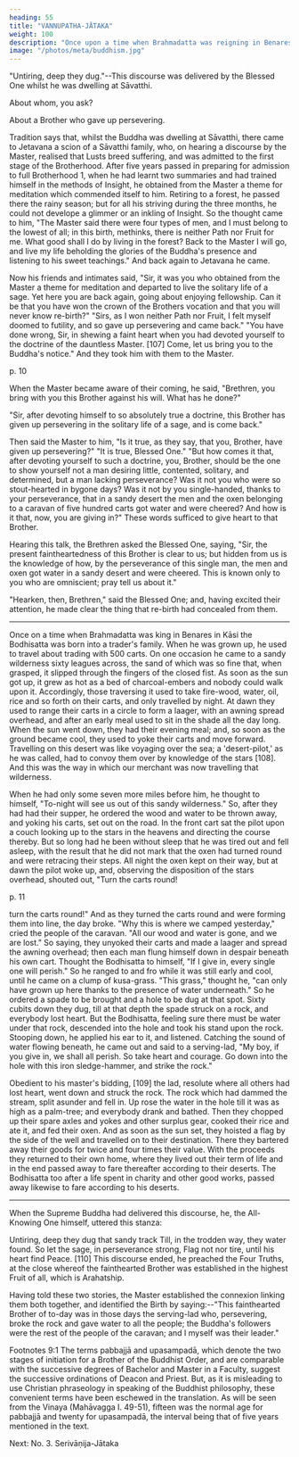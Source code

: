 ```yaml
---
heading: 55
title: "VANNUPATHA-JĀTAKA"
weight: 100
description: "Once upon a time when Brahmadatta was reigning in Benares, it was as his queen's child that the Bodhisatva came to life once more"
image: "/photos/meta/buddhism.jpg"
---
```





"Untiring, deep they dug."--This discourse was delivered by the Blessed One whilst he was dwelling at Sāvatthi.

About whom, you ask?

About a Brother who gave up persevering.

Tradition says that, whilst the Buddha was dwelling at Sāvatthi, there came to Jetavana a scion of a Sāvatthi family, who, on hearing a discourse by the Master, realised that Lusts breed suffering, and was admitted to the first stage of the Brotherhood. After five years passed in preparing for admission to full Brotherhood 1, when he had learnt two summaries and had trained himself in the methods of Insight, he obtained from the Master a theme for meditation which commended itself to him. Retiring to a forest, he passed there the rainy season; but for all his striving during the three months, he could not develope a glimmer or an inkling of Insight. So the thought came to him, "The Master said there were four types of men, and I must belong to the lowest of all; in this birth, methinks, there is neither Path nor Fruit for me. What good shall I do by living in the forest? Back to the Master I will go, and live my life beholding the glories of the Buddha's presence and listening to his sweet teachings." And back again to Jetavana he came.

Now his friends and intimates said, "Sir, it was you who obtained from the Master a theme for meditation and departed to live the solitary life of a sage. Yet here you are back again, going about enjoying fellowship. Can it be that you have won the crown of the Brothers vocation and that you will never know re-birth?" "Sirs, as I won neither Path nor Fruit, I felt myself doomed to futility, and so gave up persevering and came back." "You have done wrong, Sir, in shewing a faint heart when you had devoted yourself to the doctrine of the dauntless Master. [107] Come, let us bring you to the Buddha's notice." And they took him with them to the Master.

p. 10

When the Master became aware of their coming, he said, "Brethren, you bring with you this Brother against his will. What has he done?"

"Sir, after devoting himself to so absolutely true a doctrine, this Brother has given up persevering in the solitary life of a sage, and is come back."

Then said the Master to him, "Is it true, as they say, that you, Brother, have given up persevering?" "It is true, Blessed One." "But how comes it that, after devoting yourself to such a doctrine, you, Brother, should be the one to show yourself not a man desiring little, contented, solitary, and determined, but a man lacking perseverance? Was it not you who were so stout-hearted in bygone days? Was it not by you single-handed, thanks to your perseverance, that in a sandy desert the men and the oxen belonging to a caravan of five hundred carts got water and were cheered? And how is it that, now, you are giving in?" These words sufficed to give heart to that Brother.

Hearing this talk, the Brethren asked the Blessed One, saying, "Sir, the present faintheartedness of this Brother is clear to us; but hidden from us is the knowledge of how, by the perseverance of this single man, the men and oxen got water in a sandy desert and were cheered. This is known only to you who are omniscient; pray tell us about it."

"Hearken, then, Brethren," said the Blessed One; and, having excited their attention, he made clear the thing that re-birth had concealed from them.

_____________________________

Once on a time when Brahmadatta was king in Benares in Kāsi the Bodhisatta was born into a trader's family. When he was grown up, he used to travel about trading with 500 carts. On one occasion he came to a sandy wilderness sixty leagues across, the sand of which was so fine that, when grasped, it slipped through the fingers of the closed fist. As soon as the sun got up, it grew as hot as a bed of charcoal-embers and nobody could walk upon it. Accordingly, those traversing it used to take fire-wood, water, oil, rice and so forth on their carts, and only travelled by night. At dawn they used to range their carts in a circle to form a laager, with an awning spread overhead, and after an early meal used to sit in the shade all the day long. When the sun went down, they had their evening meal; and, so soon as the ground became cool, they used to yoke their carts and move forward. Travelling on this desert was like voyaging over the sea; a 'desert-pilot,' as he was called, had to convoy them over by knowledge of the stars [108]. And this was the way in which our merchant was now travelling that wilderness.

When he had only some seven more miles before him, he thought to himself, "To-night will see us out of this sandy wilderness." So, after they had had their supper, he ordered the wood and water to be thrown away, and yoking his carts, set out on the road. In the front cart sat the pilot upon a couch looking up to the stars in the heavens and directing the course thereby. But so long had he been without sleep that he was tired out and fell asleep, with the result that he did not mark that the oxen had turned round and were retracing their steps. All night the oxen kept on their way, but at dawn the pilot woke up, and, observing the disposition of the stars overhead, shouted out, "Turn the carts round!

p. 11

turn the carts round!" And as they turned the carts round and were forming them into line, the day broke. "Why this is where we camped yesterday," cried the people of the caravan. "All our wood and water is gone, and we are lost." So saying, they unyoked their carts and made a laager and spread the awning overhead; then each man flung himself down in despair beneath his own cart. Thought the Bodhisatta to himself, "If I give in, every single one will perish." So he ranged to and fro while it was still early and cool, until he came on a clump of kusa-grass. "This grass," thought he, "can only have grown up here thanks to the presence of water underneath." So he ordered a spade to be brought and a hole to be dug at that spot. Sixty cubits down they dug, till at that depth the spade struck on a rock, and everybody lost heart. But the Bodhisatta, feeling sure there must be water under that rock, descended into the hole and took his stand upon the rock. Stooping down, he applied his ear to it, and listened. Catching the sound of water flowing beneath, he came out and said to a serving-lad, "My boy, if you give in, we shall all perish. So take heart and courage. Go down into the hole with this iron sledge-hammer, and strike the rock."

Obedient to his master's bidding, [109] the lad, resolute where all others had lost heart, went down and struck the rock. The rock which had dammed the stream, split asunder and fell in. Up rose the water in the hole till it was as high as a palm-tree; and everybody drank and bathed. Then they chopped up their spare axles and yokes and other surplus gear, cooked their rice and ate it, and fed their oxen. And as soon as the sun set, they hoisted a flag by the side of the well and travelled on to their destination. There they bartered away their goods for twice and four times their value. With the proceeds they returned to their own home, where they lived out their term of life and in the end passed away to fare thereafter according to their deserts. The Bodhisatta too after a life spent in charity and other good works, passed away likewise to fare according to his deserts.

_____________________________

When the Supreme Buddha had delivered this discourse, he, the All-Knowing One himself, uttered this stanza:

Untiring, deep they dug that sandy track
Till, in the trodden way, they water found.
So let the sage, in perseverance strong,
Flag not nor tire, until his heart find Peace.
[110] This discourse ended, he preached the Four Truths, at the close whereof the fainthearted Brother was established in the highest Fruit of all, which is Arahatship.

Having told these two stories, the Master established the connexion linking them both together, and identified the Birth by saying:--"This fainthearted Brother of to-day was in those days the serving-lad who, persevering, broke the rock and gave water to all the people; the Buddha's followers were the rest of the people of the caravan; and I myself was their leader."

Footnotes
9:1 The terms pabbajjā and upasampadā, which denote the two stages of initiation for a Brother of the Buddhist Order, and are comparable with the successive degrees of Bachelor and Master in a Faculty, suggest the successive ordinations of Deacon and Priest. But, as it is misleading to use Christian phraseology in speaking of the Buddhist philosophy, these convenient terms have been eschewed in the translation. As will be seen from the Vinaya (Mahāvagga I. 49-51), fifteen was the normal age for pabbajjā and twenty for upasampadā, the interval being that of five years mentioned in the text.

Next: No. 3. Serivāṇija-Jātaka